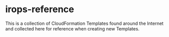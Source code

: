 # irops-reference
This is a collection of CloudFormation Templates found around the Internet and collected here for reference when creating new Templates.
